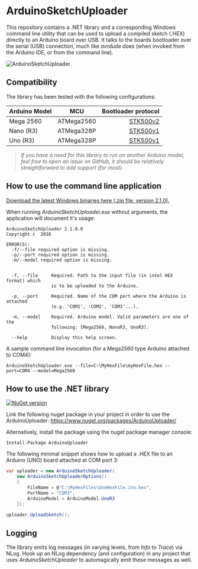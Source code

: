 # ArduinoSketchUploader

This repository contains a .NET library and a corresponding Windows command line utility that can be used to upload a compiled sketch (.HEX) directly to an Arduino board over USB. It talks to the boards bootloader over the serial (USB) connection, much like *avrdude* does (when invoked from the Arduino IDE, or from the command line).

![ArduinoSketchUploader](https://github.com/christophediericx/ArduinoSketchUploader/blob/master/Images/ArduinoSketchUploader.png)

## Compatibility ##

The library has been tested with the following configurations:

| Arduino Model | MCU           | Bootloader protocol |
| ------------- |:-------------:| -------------------:|
| Mega 2560     | ATMega2560    | [STK500v2](/Documentation/STK500v2.pdf)            |
| Nano (R3)     | ATMega328P    | [STK500v1](/Documentation/STK500v1.pdf)            |
| Uno (R3)      | ATMega328P    | [STK500v1](/Documentation/STK500v1.pdf)           |

> *If you have a need for this library to run on another Arduino model, feel free to open an issue on GitHub, it should be relatively straightforward to add support (for most).*

## How to use the command line application ##

[Download the latest Windows binaries here (.zip file, version 2.1.0).](https://github.com/christophediericx/ArduinoSketchUploader/releases/download/v2.1.0/ArduinoSketchUploader-2.1.0.zip)

When running *ArduinoSketchUploader.exe* without arguments, the application will document it's usage:

```
ArduinoSketchUploader 2.1.0.0
Copyright c  2016

ERROR(S):
  -f/--file required option is missing.
  -p/--port required option is missing.
  -m/--model required option is missing.


  -f, --file     Required. Path to the input file (in intel HEX format) which
                 is to be uploaded to the Arduino.

  -p, --port     Required. Name of the COM port where the Arduino is attached
                 (e.g. 'COM1', 'COM2', 'COM3'...).

  -m, --model    Required. Arduino model. Valid parameters are one of the
                 following: [Mega2560, NanoR3, UnoR3].

  --help         Display this help screen.
```
A sample command line invocation (for a Mega2560 type Arduino attached to COM4):

```
ArduinoSketchUploader.exe --file=C:\MyHexFile\myHexFile.hex --port=COM4 --model=Mega2560
```

## How to use the .NET library ##

[![NuGet version](https://badge.fury.io/nu/ArduinoUploader.svg)](https://badge.fury.io/nu/ArduinoUploader)

Link the following nuget package in your project in order to use the ArduinoUploader: https://www.nuget.org/packages/ArduinoUploader/

Alternatively, install the package using the nuget package manager console:

```
Install-Package ArduinoUploader
```

The following minimal snippet shows how to upload a .HEX file to an Arduino (UNO) board attached at COM port 3:

```csharp
var uploader = new ArduinoSketchUploader(
    new ArduinoSketchUploaderOptions()
    {
        FileName = @"C:\MyHexFiles\UnoHexFile.ino.hex",
        PortName = "COM3",
        ArduinoModel = ArduinoModel.UnoR3
    });

uploader.UploadSketch();
```

## Logging ##

The library emits log messages (in varying levels, from *Info* to *Trace*) via NLog. Hook up an NLog dependency (and configuration) in any project that uses *ArduinoSketchUploader* to automagically emit these messages as well.

